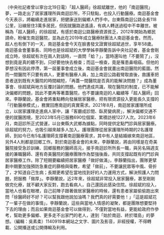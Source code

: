 （中央社記者曾以寧台北19日電）「超人醫師」徐超斌離世，他的「南迴醫院」夢，一路走出了居家護理所與南迴診所，不只駐點，也投入行動醫療。南迴基金會今天表示，將繼續走進居家，把健康送到偏鄉人們手中。台東縣南迴公路全長118公里，沿線居住3萬多居民，但因就醫路途遙遠，有病人轉送過程中不幸離世。被稱為「超人醫師」的徐超斌，有感於南迴公路醫療資源貧乏，2012年開始為鄉民請命，盼催生南迴醫院，並為此在2019年成立醫療財團法人南迴基金會。然而，超人也有倒下的一天，南迴基金會今天在臉書發文證實徐超斌過世，享年58歲。南迴基金會董事長、同時也是徐超斌的大學學姊李靜蘭告訴中央社記者，基金會剛成立時，徐超斌有次在兩人對話時，一直問「蛤？」，當時還叫他「不要鬧了」，沒想到竟是真的聽不到，只好要他快去檢查；而這一檢查，竟是罹患鼻咽癌。但他的夢想沒有因此停滯，第一屆董事會成立後，南迴基金會就畫出南迴醫院的藍圖。然而一間醫院不只要有病人，更要有醫療人員，加上南迴公路截彎取直後，救護車把患者送到既有大醫院的時間縮短，「再蓋一間醫院是否真的能解決問題？」成為董事會、徐超斌與地方反覆討論的問題。他們達成共識，現在醫院的制度，已不能解決偏鄉的問題，因此不要再等著蓋醫院，也不要讓南迴的人繼續等「超人醫師」回來。李靜蘭說，基金會將重點轉向發展居家醫療，把有限資源投入更能長久支撐的「行動醫療模式」，務實回應南迴的真實需求。2021年8月，南迴居家護理所成立，以居家護理走進病人家中，讓「客廳成診間、臥房變病房」，解決偏鄉交通不便的就醫困境，至2023年5月已服務690位個案、累積訪視1227人次。2023年6月，南迴診所正式營運，以台東縣大武鄉為據點，同時提供定點門診與居家醫療。徐超斌的努力，也吸引越來越多人加入。護理團隊從居家護理所時期的2名護理師，到如今已有5名護理師支撐著南迴醫療需求，其中有人是結婚嫁來南迴地區，另外4人則都是回鄉工作。對於南迴基金會的未來，李靜蘭說，將由同樣是在奇美醫院接受急診訓練、回鄉服務的醫師高元，接手南迴診所所長一職，與另名隔週支援的兼職醫師、還有奇美醫院的醫療團隊作為堅強後盾，共同支撐起既有的門診與居家醫療工作。除了短期要繼續把居家醫療「做好做滿」，李靜蘭指出，團隊更擘劃中期要加強預防急重症的篩檢與衛教，希望「做前」，不要讓民眾等中風、骨折了，才知道自己生病；長期更希望在當地找到好的人力運用方式，解決照護人力問題，把服務「做厚」。李靜蘭說，近2年來，徐超斌非常投入居家醫療，甚至剛剛做完化療，就不顧大家反對，跑去看病人，自己還因此感染住院。徐超斌的投入，當地人也看在眼裡，自己前陣子跟著做居家醫療的時候，還有患者家屬偷偷跑出來問「徐醫師好不好？可以幫我跟他說加油嗎？我們真的好需要他！」「這是超斌花了一輩子在做的事情」，李靜蘭說，這些與當地人情感的凝聚，都是團隊想要堅持下去的理由；而且如果南迴基金會可以做得到，不僅對當地有益，更能給政府作參考，幫助更多偏鄉、更多走不出家門的老人，達到「始於南迴、終於環島」的夢想。（編輯：吳素柔）1140919本網站之文字、圖片及影音，非經授權，不得轉載、公開播送或公開傳輸及利用。
